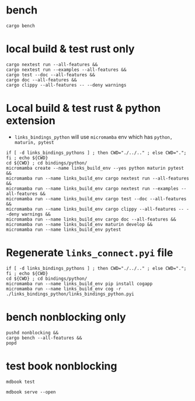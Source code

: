 # bench
```shell
cargo bench
```

# local build & test rust only
```shell
cargo nextest run --all-features &&
cargo nextest run --examples --all-features &&
cargo test --doc --all-features &&
cargo doc --all-features &&
cargo clippy --all-features -- --deny warnings
```

# Local build & test rust & python extension
* `links_bindings_python` will use `micromamba` env which has `python, maturin, pytest`
```shell
if [ -d links_bindings_pythons ] ; then CWD="./../.." ; else CWD="."; fi ; echo ${CWD}
cd ${CWD} ; cd bindings/python/ 
micromamba create --name links_build_env --yes python maturin pytest &&
micromamba run --name links_build_env cargo nextest run --all-features &&
micromamba run --name links_build_env cargo nextest run --examples --all-features && 
micromamba run --name links_build_env cargo test --doc --all-features &&
micromamba run --name links_build_env cargo clippy --all-features -- --deny warnings &&
micromamba run --name links_build_env cargo doc --all-features &&
micromamba run --name links_build_env maturin develop &&
micromamba run --name links_build_env pytest
```

# Regenerate `links_connect.pyi` file
```shell    
if [ -d links_bindings_pythons ] ; then CWD="./../.." ; else CWD="."; fi ; echo ${CWD}
cd ${CWD} ; cd bindings/python/
micromamba run --name links_build_env pip install cogapp
micromamba run --name links_build_env cog -r ./links_bindings_python/links_bindings_python.pyi
```

# bench nonblocking only 
```shell
pushd nonblocking &&
cargo bench --all-features &&
popd
```

# test book nonblocking
```shell
mdbook test
```
```shell
mdbook serve --open
```
